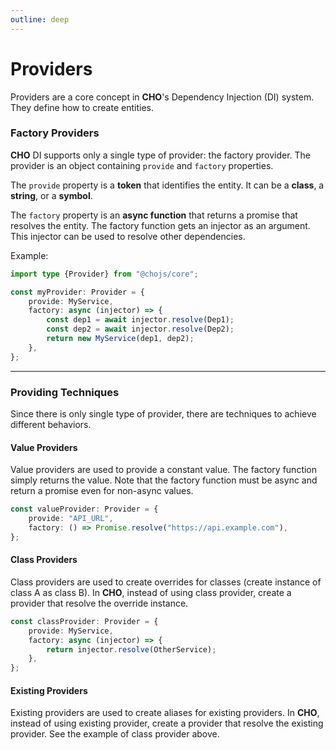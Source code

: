 ```yaml
---
outline: deep
---
```


# Providers

Providers are a core concept in **CHO**'s Dependency Injection (DI) system. They define how to create entities.

### Factory Providers

**CHO** DI supports only a single type of provider: the factory provider. The provider is an object containing `provide`
and `factory` properties.

The `provide` property is a **token** that identifies the entity. It can be a **class**, a **string**, or a **symbol**.

The `factory` property is an **async function** that returns a promise that resolves the entity. The factory function gets
an injector as an argument. This injector can be used to resolve other dependencies.

Example:

```ts
import type {Provider} from "@chojs/core";

const myProvider: Provider = {
    provide: MyService,
    factory: async (injector) => {
        const dep1 = await injector.resolve(Dep1);
        const dep2 = await injector.resolve(Dep2);
        return new MyService(dep1, dep2);
    },
};
```

---

### Providing Techniques

Since there is only single type of provider, there are techniques to achieve different behaviors.

#### Value Providers

Value providers are used to provide a constant value. The factory function simply returns the value. Note that the
factory function must be async and return a promise even for non-async values.

```ts
const valueProvider: Provider = {
    provide: "API_URL",
    factory: () => Promise.resolve("https://api.example.com"),
};
```

#### Class Providers

Class providers are used to create overrides for classes (create instance of class A as class B). In **CHO**, instead of
using class provider, create a provider that resolve the override instance.

```ts
const classProvider: Provider = {
    provide: MyService,
    factory: async (injector) => {
        return injector.resolve(OtherService);
    },
};
```

#### Existing Providers

Existing providers are used to create aliases for existing providers. In **CHO**, instead of using existing provider,
create a provider that resolve the existing provider. See the example of class provider above.
